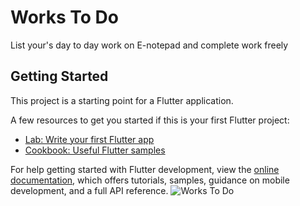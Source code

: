 # Works To Do

List your's day to day work on E-notepad and complete work freely

## Getting Started

This project is a starting point for a Flutter application.

A few resources to get you started if this is your first Flutter project:

- [Lab: Write your first Flutter app](https://docs.flutter.dev/get-started/codelab)
- [Cookbook: Useful Flutter samples](https://docs.flutter.dev/cookbook)

For help getting started with Flutter development, view the
[online documentation](https://docs.flutter.dev/), which offers tutorials,
samples, guidance on mobile development, and a full API reference.
![Works To Do](https://user-images.githubusercontent.com/82509081/229538739-41029bdd-427e-43c8-90a6-d29ee04be00b.png)
